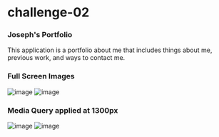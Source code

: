 # challenge-02

### Joseph's Portfolio

This application is a portfolio about me that includes things about me, previous work, and ways to contact me.

### Full Screen Images
![image](https://user-images.githubusercontent.com/117794483/208224810-0b20ea27-20a2-4739-9f1a-d671ce16fd2e.png)
![image](https://user-images.githubusercontent.com/117794483/208224829-01abd868-3993-467d-b3ad-232441c0140a.png)

### Media Query applied at 1300px
![image](https://user-images.githubusercontent.com/117794483/208224877-a6beec63-c6a6-4478-82de-2e971ed2759b.png)
![image](https://user-images.githubusercontent.com/117794483/208224884-54ef7bb5-805f-4924-b6d7-94f12bb997c1.png)


